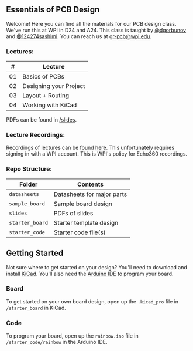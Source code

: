 ## Essentials of PCB Design
Welcome! Here you can find all the materials for our PCB design class. We've run this at WPI in D24 and A24. This class is taught by [@dgorbunov](github.com/dgorbunov) and [@124274sashimi](github.com/124274sashimi). You can reach us at gr-pcb@wpi.edu.

### Lectures:
| #  | Lecture				  |
| -- |-------- 				  |
| 01 | Basics of PCBs		  |
| 02 | Designing your Project |
| 03 | Layout + Routing		  |
| 04 | Working with KiCad     | 

PDFs can be found in [/slides](https://github.com/IEEE-WPI/pcb/tree/main/slides).

### Lecture Recordings:
Recordings of lectures can be found [here](https://echo360.org/collection/4c2d5caf-a301-4c32-a2dd-bdd8c8c0b9d9/public). This unfortunately requires signing in with a WPI account. This is WPI's policy for Echo360 recordings.

### Repo Structure:
| Folder      	  | Contents		            |
| --          	  |       -------- 			    |
| `datasheets`    | Datasheets for major parts  |
| `sample_board`  | Sample board design         |
| `slides`        | PDFs of slides	          	|
| `starter_board` | Starter template design     | 
| `starter_code`  | Starter code file(s)	    |

## Getting Started
Not sure where to get started on your design? You'll need to download and install [KiCad](https://www.kicad.org/download/). You'll also need the [Arduino IDE](https://www.arduino.cc/en/software) to program your board.

### Board
To get started on your own board design, open up the `.kicad_pro` file in `/starter_board` in KiCad.

### Code
To program your board, open up the `rainbow.ino` file in `/starter_code/rainbow` in the Arduino IDE.
